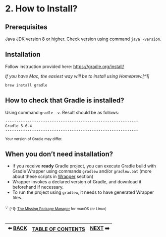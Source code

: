 # 2. How to Install?

## Prerequisites

Java JDK version 8 or higher. 
Check version using command `java -version`.

## Installation

Follow instruction provided here: https://gradle.org/install/

*If you have Mac, the easiest way will be to install using Homebrew.[^1]*

`brew install gradle`

## How to check that Gradle is installed?

Using command `gradle -v`. Result should be as follows:
```
------------------------------------------------------------
Gradle 5.6.4
------------------------------------------------------------
```
<sub>Your version of Gradle may differ.</sub>

## When you don’t need installation?
- If you receive **ready** Gradle project, you can execute Gradle build with Gradle Wrapper using commands `gradlew` and/or `gradlew.bat` (more about these scripts in [Wrapper](https://github.com/yanamlnk/gradle-notes/tree/main/contents/6-gradle-wrapper) section)
- Wrapper invokes a declared version of Gradle, and download it beforehand if necessary. 
- To run the project using `gradlew`, it needs to have generated Wrapper files.

:bulb:
<sub>[^1]: [The Missing Package Manager](https://brew.sh) for macOS (or Linux)</sub>

#   
|:arrow_left: [BACK](https://github.com/yanamlnk/gradle-notes/blob/main/contents/1-what-is-build-tool/README.md)|[TABLE OF CONTENTS](https://github.com/yanamlnk/gradle-notes#table-of-contents)|[NEXT](https://github.com/yanamlnk/gradle-notes/blob/main/contents/3-gradle-overview/README.md) :arrow_right:|
| --- | --- | --- |
